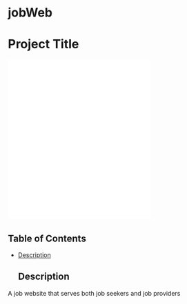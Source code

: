 # jobWeb

# Project Title

![My Image](pic/DB-logo.png)




## Table of Contents

- [Description](#Description)


  ## Description 
 A job website  that serves both job seekers and job providers


 
